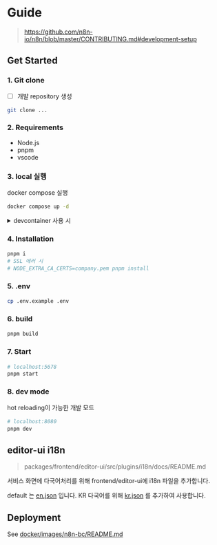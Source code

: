 # Guide

> https://github.com/n8n-io/n8n/blob/master/CONTRIBUTING.md#development-setup

## Get Started

### 1. Git clone

- [ ] 개발 repository 생성

```bash
git clone ...
```

### 2. Requirements

- Node.js
- pnpm
- vscode

### 3. local 실행

docker compose 실행

```bash
docker compose up -d
```

<details>
<summary>devcontainer 사용 시</summary>

### 3-2. devcontainer 실행 (devcontainer 사용 시 필요)

> Cursor IDE에서는 devcontainer가 정상적으로 실행되지 않습니다.

vscode를 실행하여 다음 절차대로 진행합니다.

> [!Note]
> rancher desktop(그외 비슷한 프로그램)에서 container 메모리 사이즈를 넉넉하게 설정합니다.(권장 16GB이상)
> ![rancher desktop 메모리 설정](./images/rancher-desktop-memory.png)

#### 3-0. plugin 설치

- devcontainer

#### 3-1. company.pem

사내 망에서는 SSL 인증을 위한 추가 절차가 필요합니다.

SSL 인증을 위해 받았던 company.pem 파일을 `.devcontainer` 파일 아래에 위치시킵니다.

```bash
total 16
drwxr-xr-x    6 node     node           192 Apr 21 04:49 .
drwxr-xr-x   43 node     node          1376 Apr 22 01:05 ..
-rw-r--r--    1 node     node           463 Apr 21 04:49 Dockerfile
-rw-r--r--    1 node     node          1562 Apr 21 02:30 company.pem
-rw-r--r--    1 node     node           693 Apr 21 04:30 devcontainer.json
-rw-r--r--    1 node     node           496 Apr 21 02:24 docker-compose.yml
/workspaces/.devcontainer $
```

#### 3-2. devcontainer 진입

vscode 왼쪽 하단 파란색 `><` 아이콘을 눌러 `Reopen container`를 누릅니다.
또는 <kbd>Ctrl</kbd> + <kbd>Shift</kbd> + <kbd>P</kbd>를 눌러 `Dev container: Reopen container`를 실행합니다.

![vscode devcontainer 위치](./images/vscode-devcontainer.png)

#### 3-3. prepare

devcontainer 진입 시 postCreateCommand, preAttachCommand를 통해 `pnpm install`, `pnpm build`가 자동으로 실행됩니다.

devcontainer내에 vscode에 필요한 플러그인을 설치합니다.(`vue`, `biome`, ...등)

</details>

### 4. Installation

```bash
pnpm i
# SSL 에러 시
# NODE_EXTRA_CA_CERTS=company.pem pnpm install
```

### 5. .env

```bash
cp .env.example .env
```

### 6. build

```bash
pnpm build
```

### 7. Start

```bash
# localhost:5678
pnpm start
```

### 8. dev mode

hot reloading이 가능한 개발 모드

```bash
# localhost:8080
pnpm dev
```

## editor-ui i18n

> packages/frontend/editor-ui/src/plugins/i18n/docs/README.md

서비스 화면에 다국어처리를 위해 frontend/editor-ui에 i18n 파일을 추가합니다.

default 는 [en.json](../packages/frontend/editor-ui/src/plugins/i18n/locales/en.json) 입니다.
KR 다국어를 위해 [kr.json](../packages/frontend/editor-ui/src/plugins/i18n/locales/kr.json) 를 추가하여 사용합니다.


## Deployment

See [docker/images/n8n-bc/README.md](../docker/images/n8n-bc/README.md)
